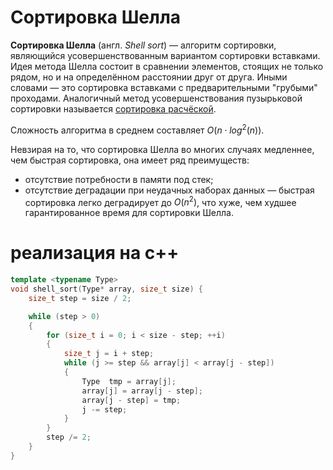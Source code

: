 # Сортировка Шелла

__Сортировка Шелла__ (англ. _Shell sort_) — алгоритм сортировки, являющийся усовершенствованным вариантом сортировки вставками. Идея метода Шелла состоит в сравнении элементов, стоящих не только рядом, но и на определённом расстоянии друг от друга. Иными словами — это сортировка вставками с предварительными "грубыми" проходами. Аналогичный метод усовершенствования пузырьковой сортировки называется [сортировка расчёской](https://ru.wikipedia.org/wiki/Сортировка_расчёской).

Сложность алгоритма в среднем составляет $O(n \cdot log^2(n))$.

Невзирая на то, что сортировка Шелла во многих случаях медленнее, чем быстрая сортировка, она имеет ряд преимуществ:

* отсутствие потребности в памяти под стек;
* отсутствие деградации при неудачных наборах данных — быстрая сортировка легко деградирует до $O(n^2)$, что хуже, чем худшее гарантированное время для сортировки Шелла.

# реализация на с++

```cpp
template <typename Type>
void shell_sort(Type* array, size_t size) {
    size_t step = size / 2;

    while (step > 0)
    {
        for (size_t i = 0; i < size - step; ++i)
        {
            size_t j = i + step;
            while (j >= step && array[j] < array[j - step])
            {
                Type  tmp = array[j];
                array[j] = array[j - step];
                array[j - step] = tmp;
                j -= step;
            }
        }
        step /= 2;
    }
}
```
